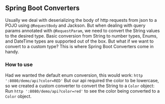 ## Spring Boot Converters

Usually we deal with deserializing the body of http requests from json to a POJO using `@RequestBody` and Jackson.
But when dealing with query params annotated with `@RequestParam`, we need to convert the String values to the desired type.
Basic conversion from String to number types, Enums, and DateTime types are supported out of the box.
But what if we want to convert to a custom type? This is where Spring Boot Converters come in handy.

### How to use
Had we wanted the default enum conversion, this would work:
`http ':8080/demo/api?color=RED'`
But our api required the color to be lowercase, so we created a custom converter to convert the String to a `Color` object:
Run `http ':8080/demo/api?color=red'` to see the color being converted to a `Color` object.
